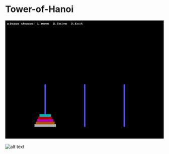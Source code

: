 # Tower-of-Hanoi

![alt text](https://github.com/Satyam255/Tower-of-Hanoi/blob/main/Screenshot%202024-08-11%20152555.png)

![alt text](https://github.com/Satyam255/Tower-of-Hanoi/blob/main/Screenshot%2024-08-11%152632.png)
